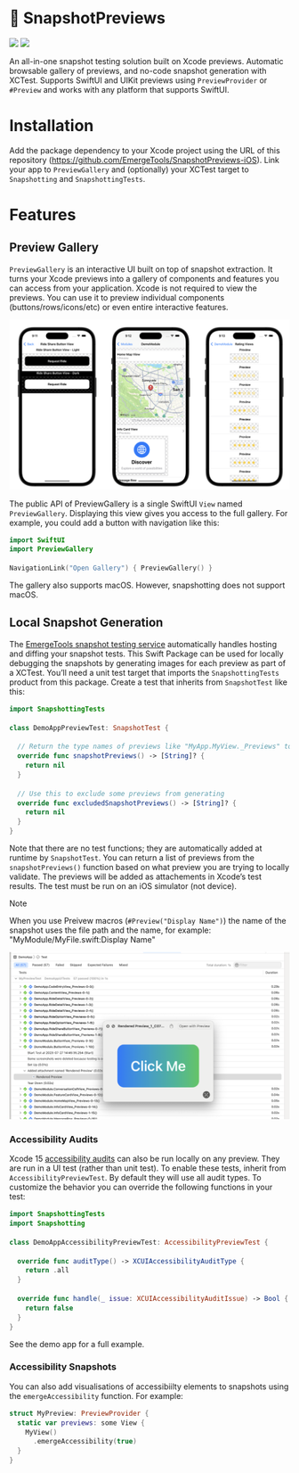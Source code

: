 # 📸 SnapshotPreviews

[![](https://img.shields.io/endpoint?url=https%3A%2F%2Fswiftpackageindex.com%2Fapi%2Fpackages%2FEmergeTools%2FSnapshotPreviews-iOS%2Fbadge%3Ftype%3Dswift-versions)](https://swiftpackageindex.com/EmergeTools/SnapshotPreviews-iOS)
[![](https://img.shields.io/endpoint?url=https%3A%2F%2Fswiftpackageindex.com%2Fapi%2Fpackages%2FEmergeTools%2FSnapshotPreviews-iOS%2Fbadge%3Ftype%3Dplatforms)](https://swiftpackageindex.com/EmergeTools/SnapshotPreviews-iOS)


An all-in-one snapshot testing solution built on Xcode previews. Automatic browsable gallery of previews, and no-code snapshot generation with XCTest. Supports SwiftUI and UIKit previews using `PreviewProvider` or `#Preview` and works with any platform that supports SwiftUI.

# Installation

Add the package dependency to your Xcode project using the URL of this repository (https://github.com/EmergeTools/SnapshotPreviews-iOS). Link your app to `PreviewGallery` and (optionally) your XCTest target to `Snapshotting` and `SnapshottingTests`.

# Features

## Preview Gallery

`PreviewGallery` is an interactive UI built on top of snapshot extraction. It turns your Xcode previews into a gallery of components and features you can access from your application. Xcode is not required to view the previews. You can use it to preview individual components (buttons/rows/icons/etc) or even entire interactive features.

<p align="center">
  <img src="./images/image1.png" />
</p>

The public API of PreviewGallery is a single SwiftUI `View` named `PreviewGallery`. Displaying this view gives you access to the full gallery. For example, you could add a button with navigation like this:

```swift
import SwiftUI
import PreviewGallery

NavigationLink("Open Gallery") { PreviewGallery() }
```

The gallery also supports macOS. However, snapshotting does not support macOS.

## Local Snapshot Generation

The [EmergeTools snapshot testing service](https://docs.emergetools.com/docs/snapshot-testing) automatically handles hosting and diffing your snapshot tests. This Swift Package can be used for locally debugging the snapshots by generating images for each preview as part of a XCTest. You’ll need a unit test target that imports the `SnapshottingTests` product from this package. Create a test that inherits from `SnapshotTest` like this:

```swift
import SnapshottingTests

class DemoAppPreviewTest: SnapshotTest {

  // Return the type names of previews like "MyApp.MyView._Previews" to selectively render only some previews
  override func snapshotPreviews() -> [String]? {
    return nil
  }
  
  // Use this to exclude some previews from generating
  override func excludedSnapshotPreviews() -> [String]? {
    return nil
  }
}
```

Note that there are no test functions; they are automatically added at runtime by `SnapshotTest`. You can return a list of previews from the `snapshotPreviews()` function based on what preview you are trying to locally validate. The previews will be added as attachements in Xcode’s test results. The test must be run on an iOS simulator (not device).

> [!NOTE]
> When you use Preivew macros (`#Preview("Display Name")`) the name of the snapshot uses the file path and the name, for example: "MyModule/MyFile.swift:Display Name"

![Screenshot of Xcode test output](images/testOutput.png)

### Accessibility Audits

Xcode 15 [accessibility audits](https://developer.apple.com/documentation/xctest/xcuiapplication/4191487-performaccessibilityaudit) can also be run locally on any preview. They are run in a UI test (rather than unit test). To enable these tests, inherit from `AccessibilityPreviewTest`. By default they will use all audit types. To customize the behavior you can override the following functions in your test:

```swift
import SnapshottingTests
import Snapshotting

class DemoAppAccessibilityPreviewTest: AccessibilityPreviewTest {

  override func auditType() -> XCUIAccessibilityAuditType {
    return .all
  }

  override func handle(_ issue: XCUIAccessibilityAuditIssue) -> Bool {
    return false
  }
}
```

See the demo app for a full example.

### Accessibility Snapshots

You can also add visualisations of accessibiilty elements to snapshots using the `emergeAccessibility` function. For example:

```swift
struct MyPreview: PreviewProvider {
  static var previews: some View {
    MyView()
      .emergeAccessibility(true)
  }
}
```

